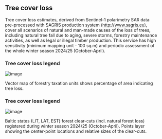 ## Tree cover loss

Tree cover loss estimates, derived from Sentinel-1 polarimetry
SAR data pre-processed with SAGRIS production system
(http://www.sagris.eu), cover all scenarios of natural and man-made 
causes of the loss of trees, including natural tree fall due to aging,
severe storms, forestry maintenance activities, as well as legal or
illegal timber production. This service has high sensitivity (minimum
mapping unit - 100 sq.m) and periodic assessment of the whole winter season 2024/25 (October-April). 

### Tree cover loss legend
![image](legenda_pix.png)

Vector map of forestry taxation units shows percentage of area indicating tree loss.

### Tree cover loss legend
![image](legenda_points.png)

Baltic states (LIT, LAT, EST) forest clear-cuts (incl. natural forest loss) registered during winter season 2024/25 (October-April). Points layer showing the center-point locations and relative sizes of the clear-cuts.
